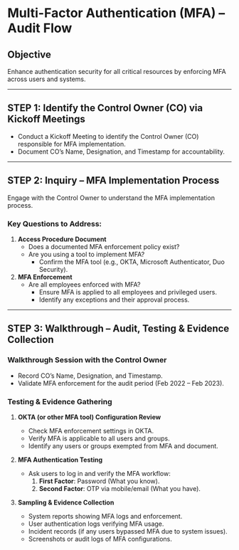 # Multi-Factor Authentication (MFA) – Audit Flow

## Objective
Enhance authentication security for all critical resources by enforcing MFA across users and systems.

---

## STEP 1: Identify the Control Owner (CO) via Kickoff Meetings
- Conduct a Kickoff Meeting to identify the Control Owner (CO) responsible for MFA implementation.
- Document CO’s Name, Designation, and Timestamp for accountability.

---

## STEP 2: Inquiry – MFA Implementation Process
Engage with the Control Owner to understand the MFA implementation process.

### Key Questions to Address:
1. **Access Procedure Document**
   - Does a documented MFA enforcement policy exist?
   - Are you using a tool to implement MFA?
     - Confirm the MFA tool (e.g., OKTA, Microsoft Authenticator, Duo Security).
2. **MFA Enforcement**
   - Are all employees enforced with MFA?
     - Ensure MFA is applied to all employees and privileged users.
     - Identify any exceptions and their approval process.

---

## STEP 3: Walkthrough – Audit, Testing & Evidence Collection
### Walkthrough Session with the Control Owner
- Record CO’s Name, Designation, and Timestamp.
- Validate MFA enforcement for the audit period (Feb 2022 – Feb 2023).

### Testing & Evidence Gathering
1. **OKTA (or other MFA tool) Configuration Review**
   - Check MFA enforcement settings in OKTA.
   - Verify MFA is applicable to all users and groups.
   - Identify any users or groups exempted from MFA and document.
2. **MFA Authentication Testing**
   - Ask users to log in and verify the MFA workflow:
     1. **First Factor**: Password (What you know).
     2. **Second Factor**: OTP via mobile/email (What you have).

3. **Sampling & Evidence Collection**
   - System reports showing MFA logs and enforcement.
   - User authentication logs verifying MFA usage.
   - Incident records (if any users bypassed MFA due to system issues).
   - Screenshots or audit logs of MFA configurations.
